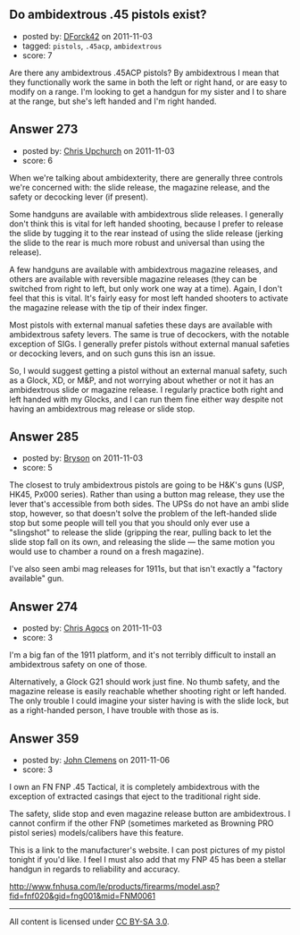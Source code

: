 ## Do ambidextrous .45 pistols exist?

- posted by: [DForck42](https://stackexchange.com/users/-1/124-dforck42) on 2011-11-03
- tagged: `pistols`, `.45acp`, `ambidextrous`
- score: 7

Are there any ambidextrous .45ACP pistols? By ambidextrous I mean that they functionally work the same in both the left or right hand, or are easy to modify on a range.  I'm looking to get a handgun for my sister and I to share at the range, but she's left handed and I'm right handed.


## Answer 273

- posted by: [Chris Upchurch](https://stackexchange.com/users/-1/79-chris-upchurch) on 2011-11-03
- score: 6

When we're talking about ambidexterity, there are generally three controls we're concerned with: the slide release, the magazine release, and the safety or decocking lever (if present). 

Some handguns are available with ambidextrous slide releases. I generally don't think this is vital for left handed shooting, because I prefer to release the slide by tugging it to the rear instead of using the slide release (jerking the slide to the rear is much more robust and universal than using the release). 

A few handguns are available with ambidextrous magazine releases, and others are available with reversible magazine releases (they can be switched from right to left, but only work one way at a time). Again, I don't feel that this is vital. It's fairly easy for most left handed shooters to activate the magazine release with the tip of their index finger. 

Most pistols with external manual safeties these days are available with ambidextrous safety levers.  The same is true of decockers, with the notable exception of SIGs. I generally prefer pistols without external manual safeties or decocking levers, and on such guns this isn an issue. 

So, I would suggest getting a pistol without an external manual safety, such as a Glock, XD, or M&P, and not worrying about whether or not it has an ambidextrous slide or magazine release.   I regularly practice both right and left handed with my Glocks, and I can run them fine either way despite not having an ambidextrous mag release or slide stop. 


## Answer 285

- posted by: [Bryson](https://stackexchange.com/users/-1/32-bryson) on 2011-11-03
- score: 5

The closest to truly ambidextrous pistols are going to be H&K's guns (USP, HK45, P<em>x</em>000 series). Rather than using a button mag release, they use the lever that's accessible from both sides. The UPSs do not have an ambi slide stop, however, so that doesn't solve the problem of the left-handed slide stop but some people will tell you that you should only ever use a "slingshot" to release the slide (gripping the rear, pulling back to let the slide stop fall on its own, and releasing the slide — the same motion you would use to chamber a round on a fresh magazine).

I've also seen ambi mag releases for 1911s, but that isn't exactly a "factory available" gun.




## Answer 274

- posted by: [Chris Agocs](https://stackexchange.com/users/-1/12-chris-agocs) on 2011-11-03
- score: 3

I'm a big fan of the 1911 platform, and it's not terribly difficult to install an ambidextrous safety on one of those.

Alternatively, a Glock G21 should work just fine. No thumb safety, and the magazine release is easily reachable whether shooting right or left handed. The only trouble I could imagine your sister having is with the slide lock, but as a right-handed person, I have trouble with those as is.


## Answer 359

- posted by: [John Clemens](https://stackexchange.com/users/-1/162-john-clemens) on 2011-11-06
- score: 3

I own an FN FNP .45 Tactical, it is completely ambidextrous with the exception of extracted casings that eject to the traditional right side.

The safety, slide stop and even magazine release button are ambidextrous. I cannot confirm if the other FNP (sometimes marketed as Browning PRO pistol series) models/calibers have this feature.

This is a link to the manufacturer's website. I can post pictures of my pistol tonight if you'd like. I feel I must also add that my FNP 45 has been a stellar handgun in regards to reliability and accuracy.

http://www.fnhusa.com/le/products/firearms/model.asp?fid=fnf020&gid=fng001&mid=FNM0061



---

All content is licensed under [CC BY-SA 3.0](https://creativecommons.org/licenses/by-sa/3.0/).

